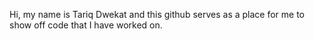 Hi, my name is Tariq Dwekat and this github serves as a place for me to show off code that I have worked on.


